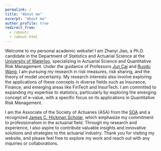```yaml
---
permalink: /
title: "About me"
excerpt: "About me"
author_profile: true
redirect_from: 
  - /about/
  - /about.html
---
```

Welcome to my personal academic website! I am Zhanyi Jiao, a Ph.D. candidate in the Department of Statistics and Actuarial Science at the [University of Waterloo](https://uwaterloo.ca/statistics-and-actuarial-science/), specializing in Actuarial Science and Quantitative Risk Management. Under the guidance of Professors [Jun Cai](https://sas.uwaterloo.ca/~jcai/) and [Ruodu Wang](https://sas.uwaterloo.ca/~wang/index.html), I am pursuing my research in risk measures, risk sharing, and the theory of model uncertainty. My research interests also involve exploring the applications of these concepts in diverse fields such as Insurance, Finance, and emerging areas like FinTech and InsurTech. I am committed to expanding my expertise to statistics, particularly by exploring the emerging concept of e-value, with a specific focus on its applications in Quantitative Risk Management.

I am the Associate of the Society of Actuaries (ASA) from the [SOA](https://www.soa.org/) and a recognized [James C. Hickman Scholar](https://www.soa.org/resources/announcements/press-releases/2023/2023-hickman-scholars/), which emphasize my commitment to professionalism in the actuarial field. Through my research and experience, I also aspire to contribute valuable insights and innovative solutions and strategies to the actuarial industry. Thank you for visiting my website, and please feel free to explore my work and reach out with any inquiries or collaborations.
